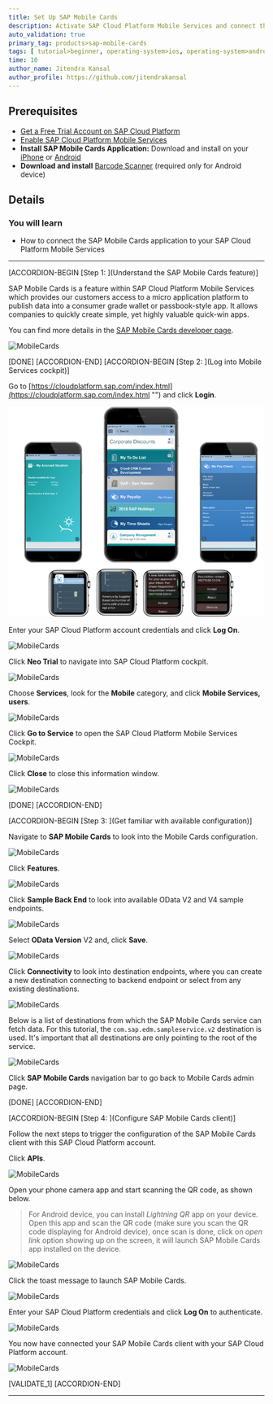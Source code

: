 ```yaml
---
title: Set Up SAP Mobile Cards
description: Activate SAP Cloud Platform Mobile Services and connect the SAP Mobile Cards application to your trial account.
auto_validation: true
primary_tag: products>sap-mobile-cards
tags: [ tutorial>beginner, operating-system>ios, operating-system>android, topic>mobile, products>sap-cloud-platform, products>sap-mobile-cards, software-product-function>sap-cloud-platform-mobile-services ]
time: 10
author_name: Jitendra Kansal
author_profile: https://github.com/jitendrakansal
---
```


## Prerequisites
- [Get a Free Trial Account on SAP Cloud Platform](hcp-create-trial-account)
- [Enable SAP Cloud Platform Mobile Services](fiori-ios-hcpms-setup)
- **Install SAP Mobile Cards Application:** Download and install on your [iPhone](https://itunes.apple.com/us/app/sap-content-to-go/id1168110623?mt=8) or [Android](https://play.google.com/store/apps/details?id=com.sap.content2go)
- **Download and install** [Barcode Scanner](https://play.google.com/store/apps/details?id=com.google.zxing.client.android&hl=en) (required only for Android device)

## Details
### You will learn
  - How to connect the SAP Mobile Cards application to your SAP Cloud Platform Mobile Services

---

[ACCORDION-BEGIN [Step 1: ](Understand the SAP Mobile Cards feature)]

SAP Mobile Cards is a feature within SAP Cloud Platform Mobile Services which provides our customers access to a micro application platform to publish data into a consumer grade wallet or passbook-style app. It allows companies to quickly create simple, yet highly valuable quick-win apps.

You can find more details in the [SAP Mobile Cards developer page](https://developers.sap.com/topics/mobile-cards.html).

![MobileCards](MobileCards.png)


[DONE]
[ACCORDION-END]
[ACCORDION-BEGIN [Step 2: ](Log into Mobile Services cockpit)]

Go to [https://cloudplatform.sap.com/index.html](https://cloudplatform.sap.com/index.html "") and click **Login**.

![MobileCards](img_0.png)

Enter your SAP Cloud Platform account credentials and click **Log On**.

![MobileCards](img_000.png)

Click **Neo Trial** to navigate into SAP Cloud Platform cockpit.

![MobileCards](img_001.png)

Choose **Services**, look for the **Mobile** category, and click **Mobile Services, users**.  

![MobileCards](img_005.png)

Click **Go to Service** to open the SAP Cloud Platform Mobile Services Cockpit.

![MobileCards](img_006.png)

Click **Close** to close this information window.

![MobileCards](img_007.png)

[DONE]
[ACCORDION-END]

[ACCORDION-BEGIN [Step 3: ](Get familiar with available configuration)]

Navigate to **SAP Mobile Cards** to look into the Mobile Cards configuration.

![MobileCards](img_009.png)

Click **Features**.

![MobileCards](img_010.png)

Click **Sample Back End** to look into available OData V2 and V4 sample endpoints.

![MobileCards](img_010.1.png)

Select **OData Version** V2 and, click **Save**.

![MobileCards](img_010.2.png)

Click **Connectivity** to look into destination endpoints, where you can create a new destination connecting to backend endpoint or select from any existing destinations.

![MobileCards](img_011.png)

Below is a list of destinations from which the SAP Mobile Cards service can fetch data. For this tutorial, the `com.sap.edm.sampleservice.v2` destination is used. It's important that all destinations are only pointing to the root of the service.

![MobileCards](img_012.png)

Click **SAP Mobile Cards** navigation bar to go back to Mobile Cards admin page.

[DONE]
[ACCORDION-END]

[ACCORDION-BEGIN [Step 4: ](Configure SAP Mobile Cards client)]

Follow the next steps to trigger the configuration of the SAP Mobile Cards client with this SAP Cloud Platform account.

Click **APIs**.

![MobileCards](img_014.png)

Open your phone camera app and start scanning the QR code, as shown below.

>For Android device, you can install _Lightning QR_ app on your device. Open this app and scan the QR code (make sure you scan the QR code displaying for Android device), once scan is done, click on _open link_ option showing up on the screen, it will launch SAP Mobile Cards app installed on the device.

![MobileCards](img_015.png)

Click the toast message to launch SAP Mobile Cards.

![MobileCards](img_017.png)

Enter your SAP Cloud Platform credentials and click **Log On** to authenticate.

![MobileCards](img_018.png)

You now have connected your SAP Mobile Cards client with your SAP Cloud Platform account.

![MobileCards](img_019.png)

[VALIDATE_1]
[ACCORDION-END]

---

